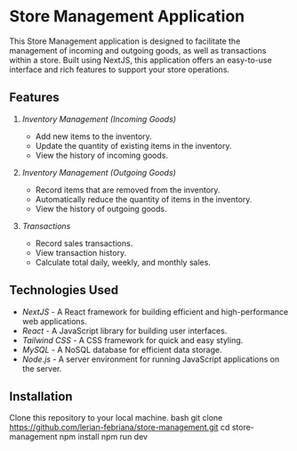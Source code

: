 # Store Management Application

This Store Management application is designed to facilitate the management of incoming and outgoing goods, as well as transactions within a store. Built using NextJS, this application offers an easy-to-use interface and rich features to support your store operations.

## Features

1. *Inventory Management (Incoming Goods)*
   - Add new items to the inventory.
   - Update the quantity of existing items in the inventory.
   - View the history of incoming goods.

2. *Inventory Management (Outgoing Goods)*
   - Record items that are removed from the inventory.
   - Automatically reduce the quantity of items in the inventory.
   - View the history of outgoing goods.

3. *Transactions*
   - Record sales transactions.
   - View transaction history.
   - Calculate total daily, weekly, and monthly sales.

## Technologies Used

- *NextJS* - A React framework for building efficient and high-performance web applications.
- *React* - A JavaScript library for building user interfaces.
- *Tailwind CSS* - A CSS framework for quick and easy styling.
- *MySQL* - A NoSQL database for efficient data storage.
- *Node.js* - A server environment for running JavaScript applications on the server.

## Installation

Clone this repository to your local machine.
   bash
   git clone https://github.com/lerian-febriana/store-management.git
   cd store-management
   npm install
   npm run dev
   